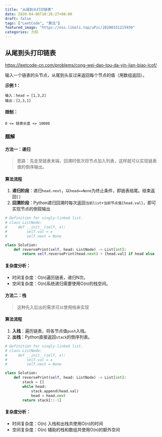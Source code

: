```yaml
---
title: "从尾到头打印链表"
date: 2020-04-06T10:26:27+08:00
draft: false
tags: ["LeetCode", "算法"]
featured_image: "https://oss.likeli.top/uPic/20200331215930"
categories: 力扣
---
```


## 从尾到头打印链表

https://leetcode-cn.com/problems/cong-wei-dao-tou-da-yin-lian-biao-lcof/

输入一个链表的头节点，从尾到头反过来返回每个节点的值（用数组返回）。

**示例 1：**

```
输入：head = [1,3,2]
输出：[2,3,1]
```

#### **限制：**

```
0 <= 链表长度 <= 10000
```



### 题解

#### 方法一：递归

> 思路：先走至链表末端，回溯时依次将节点加入列表，这样就可以实现链表值的倒序输出。

#### 算法流程

1. **递归阶段**：递归`head.next`，以`head==None`为终止条件，即链表结尾。结束返回`[]`
2. **回溯阶段**：Python递归回溯时每次返回`当前list+当前节点值[head.val]`，即可实现节点的倒叙输出

```python
# Definition for singly-linked list.
# class ListNode:
#     def __init__(self, x):
#         self.val = x
#         self.next = None

class Solution:
    def reversePrint(self, head: ListNode) -> List[int]:
        return self.reversePrint(head.next) + [head.val] if head else []

```

#### 复杂度分析：

* 时间复杂度：O(n)遍历链表，递归N次。
* 空间复杂度：O(n)系统递归需要使用O(n)的栈空间。



#### 方法二：栈

> 这种先入后出的需求可以使用栈来实现

#### 算法流程

1. **入栈**：遍历链表，将各节点值`push`入栈。
2. **出栈**：Python直接返回`stack`的倒序列表。

```python
# Definition for singly-linked list.
# class ListNode:
#     def __init__(self, x):
#         self.val = x
#         self.next = None

class Solution:
    def reversePrint(self, head: ListNode) -> List[int]:
        stack = []
        while head:
            stack.append(head.val)
            head = head.next
        return stack[::-1]
```

#### 复杂度分析：

* 时间复杂度：O(n) 入栈和出栈共使用O(n)的时间
* 空间复杂度：O(n) 辅助的栈和数组共使用O(n)的额外空间